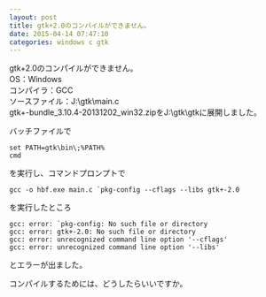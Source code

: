 ```yaml
---
layout: post
title: gtk+2.0のコンパイルができません。
date: 2015-04-14 07:47:10
categories: windows c gtk
---
```

<!-- {% raw %} -->
<p>gtk+2.0のコンパイルができません。<br>
OS：Windows<br>
コンパイラ：GCC<br>
ソースファイル：J:\gtk\main.c<br>
gtk+-bundle_3.10.4-20131202_win32.zipをJ:\gtk\gtkに展開しました。</p>

<p>バッチファイルで</p>

<pre><code>set PATH=gtk\bin\;%PATH%
cmd
</code></pre>

<p>を実行し、コマンドプロンプトで</p>

<pre><code>gcc -o hbf.exe main.c `pkg-config --cflags --libs gtk+-2.0
</code></pre>

<p>を実行したところ</p>

<pre><code>gcc: error: `pkg-config: No such file or directory
gcc: error: gtk+-2.0: No such file or directory
gcc: error: unrecognized command line option '--cflags'
gcc: error: unrecognized command line option '--libs'
</code></pre>

<p>とエラーが出ました。</p>

<p>コンパイルするためには、どうしたらいいですか。</p>
<!-- {% endraw %} -->
